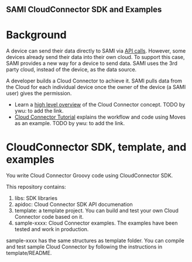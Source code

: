 SAMI CloudConnector SDK and Examples
-----------------------

Background
==============================

A device can send their data directly to SAMI via [API calls](https://developer.samsungsami.io/sami/sami-documentation/sending-and-receiving-data.html). However, some devices already send their data into their own cloud. To support this case, SAMI provides a new way for a device to send data. SAMI uses the 3rd party cloud, instead of the device, as the data source. 

A developer builds a Cloud Connector to achieve it. SAMI pulls data from the Cloud for each individual device once the owner of the device (a SAMI user) gives the permission. 

 * Learn a [high level overview]() of the Cloud Connector concept. TODO by ywu: to add the link.
 * [Cloud Connector Tutorial]() explains the workflow and code using Moves as an example. TODO by ywu: to add the link.

CloudConnector SDK, template, and examples
==============================

You write Cloud Connector Groovy code using CloudConnector SDK.

This repository contains:

 1. libs: SDK libraries
 2. apidoc: Cloud Connector SDK API documenation
 3. template: a template project. You can build and test your own Cloud Connector code based on it.
 4. sample-xxxx: Cloud Connector examples. The examples have been tested and work in production.

sample-xxxx has the same structures as template folder. You can compile and test sample Cloud Connector by following the instructions in template/README.
